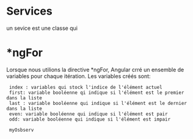 # Services

un sevice est une classe qui 
# *ngFor
 Lorsque nous utilions la directive *ngFor, Angular crré un ensemble de variables pour chaque itération. Les variables créés sont: 
     
     index : variables qui stock l'indice de l'élément actuel 
     first: variable booléenne qi indique si l'élément est le premier  dans la liste 
     last : variable booléenne qui indique si l'élément est le dernier dans la liste
     even: variable booléenne qui indique si l'élément est pair
     odd: variable booléenne qui indique si l'élément est impair

     myOsbserv
